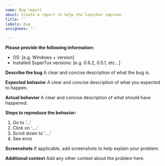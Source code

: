 ```yaml
---
name: Bug report
about: Create a report to help the launcher improve.
title: ''
labels: bug
assignees: ''

---
```


**Please provide the following information:**
 - OS: [e.g. Windows + version]
 - Installed SuperTux versions: [e.g. 0.6.2, 0.5.1, etc...]

**Describe the bug**
A clear and concise description of what the bug is.

**Expected behavior**
A clear and concise description of what you expected to happen.

**Actual behavior**
A clear and concise description of what should have happened.

**Steps to reproduce the behavior:**
1. Go to '...'
2. Click on '....'
3. Scroll down to '....'
4. See error

**Screenshots**
If applicable, add screenshots to help explain your problem.

**Additional context**
Add any other context about the problem here.
